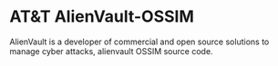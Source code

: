# AT&T AlienVault-OSSIM
AlienVault is a developer of commercial and open source solutions to manage cyber attacks, alienvault OSSIM source code.
